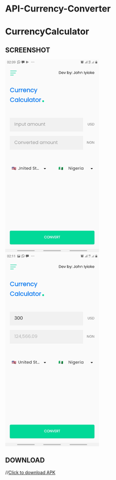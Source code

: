 # API-Currency-Converter 

# CurrencyCalculator

## SCREENSHOT

<img src="https://raw.githubusercontent.com/coder-chibuzo/API-Currency-Converter/master/SCREENSHOTS/Screenshot_20220528-020923_Currency%20Calculator.jpg" width="300" /> <img src="https://raw.githubusercontent.com/coder-chibuzo/API-Currency-Converter/master/SCREENSHOTS/Screenshot_20220528-021101_Currency%20Calculator.jpg" width="300"/>
## DOWNLOAD 

//<a href="https://github.com/ibrajix/CurrencyCalculator/releases/download/v1.0/currency_calculator.apk">Click to download APK</a>
